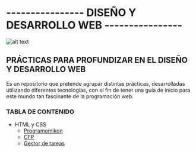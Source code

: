 # ---------------- DISEÑO Y DESARROLLO WEB ----------------
![alt text](https://github.com/DenisRaicu/PRACTICAS-WEB/blob/master/Banner.jpg)
## PRÁCTICAS PARA PROFUNDIZAR EN EL DISEÑO Y DESARROLLO WEB

Es un repositorio que pretende agrupar distintas prácticas, desarrolladas utilizando diferentes tecnologías, con el fin de tener una guía de inicio para este mundo tan fascinante de la programación web. 

### TABLA DE CONTENIDO
- HTML y CSS
  - [Programomikon](https://github.com/DenisRaicu/PRACTICAS-WEB/tree/master/Programomikon)
  - [CFP](https://github.com/DenisRaicu/PRACTICAS-WEB/tree/master/CFP)
  - [Gestor de tareas](https://github.com/DenisRaicu/PRACTICAS-WEB/tree/master/Gestor%20de%20tareas)
